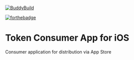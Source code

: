 [![BuddyBuild](https://dashboard.buddybuild.com/api/statusImage?appID=56a14f73c30ff90100606b94&branch=dev&build=latest)](https://dashboard.buddybuild.com/apps/56a14f73c30ff90100606b94/build/latest)

[![forthebadge](http://forthebadge.com/images/badges/built-with-love.svg)](http://forthebadge.com)

# Token Consumer App for iOS
Consumer application for distribution via App Store
